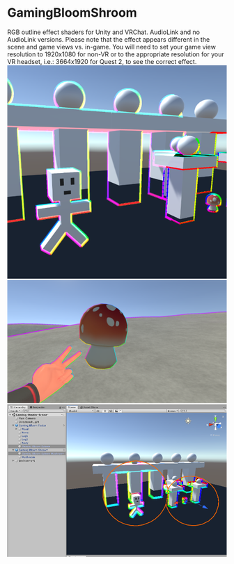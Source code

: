 # GamingBloomShroom
RGB outline effect shaders for Unity and VRChat. AudioLink and no AudioLink versions.
Please note that the effect appears different in the scene and game views vs. in-game. You will need to set your game view resolution to 1920x1080 for non-VR or to the appropriate resolution for your VR headset, i.e.: 3664x1920 for Quest 2, to see the correct effect.
![img](./Images/1.png)
![img](./Images/2.png)
![img](./Images/3.png)
